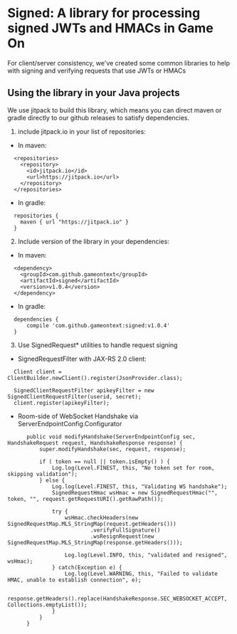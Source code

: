 # Signed: A library for processing signed JWTs and HMACs in Game On

For client/server consistency, we've created some common libraries to help with
signing and verifying requests that use JWTs or HMACs

## Using the library in your Java projects

We use jitpack to build this library, which means you can direct maven or gradle directly to our github releases to satisfy dependencies.

1. include jitpack.io in your list of repositories:
  * In maven:
  ```
    <repositories>
      <repository>
        <id>jitpack.io</id>
        <url>https://jitpack.io</url>
      </repository>
    </repositories>
  ```
  * In gradle:
  ```
    repositories {
      maven { url "https://jitpack.io" }
    }
  ```
2. Include version of the library in your dependencies:
  * In maven:
  ```
    <dependency>
      <groupId>com.github.gameontext</groupId>
      <artifactId>signed</artifactId>
      <version>v1.0.4</version>
    </dependency>
  ```
  * In gradle:
  ```
    dependencies {
	    compile 'com.github.gameontext:signed:v1.0.4'
    }
  ```
3. Use SignedRequest* utilities to handle request signing

  * SignedRequestFilter with JAX-RS 2.0 client:
  ```
    Client client = ClientBuilder.newClient().register(JsonProvider.class);

    SignedClientRequestFilter apikeyFilter = new SignedClientRequestFilter(userid, secret);
    client.register(apikeyFilter);
  ```

  * Room-side of WebSocket Handshake via ServerEndpointConfig.Configurator
  ```
        public void modifyHandshake(ServerEndpointConfig sec, HandshakeRequest request, HandshakeResponse response) {
            super.modifyHandshake(sec, request, response);

            if ( token == null || token.isEmpty() ) {
                Log.log(Level.FINEST, this, "No token set for room, skipping validation");
            } else {
                Log.log(Level.FINEST, this, "Validating WS handshake");
                SignedRequestHmac wsHmac = new SignedRequestHmac("", token, "", request.getRequestURI().getRawPath());

                try {
                    wsHmac.checkHeaders(new SignedRequestMap.MLS_StringMap(request.getHeaders()))
                            .verifyFullSignature()
                            .wsResignRequest(new SignedRequestMap.MLS_StringMap(response.getHeaders()));

                    Log.log(Level.INFO, this, "validated and resigned", wsHmac);
                } catch(Exception e) {
                    Log.log(Level.WARNING, this, "Failed to validate HMAC, unable to establish connection", e);

                    response.getHeaders().replace(HandshakeResponse.SEC_WEBSOCKET_ACCEPT, Collections.emptyList());
                }
            }
        }
  ```
